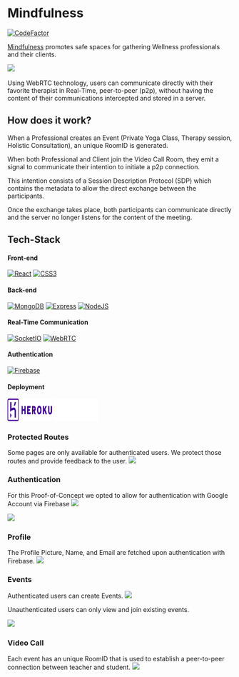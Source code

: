 # Mindfulness
[![CodeFactor](https://www.codefactor.io/repository/github/noelcv/mindfulness/badge)](https://www.codefactor.io/repository/github/noelcv/mindfulness)

<a href="https://mindfulness-ochre.vercel.app/" target="_blank" rel="noreferrer">Mindfulness</a> promotes safe spaces for gathering Wellness professionals and their clients.

<img src="../mindfulness/screenshots/Screenshot_VideoCall_p2p.png">

Using WebRTC technology, users can communicate directly with their favorite therapist in Real-Time, peer-to-peer (p2p), without having the content of their communications intercepted and stored in a server.

## How does it work?

When a Professional creates an Event (Private Yoga Class, Therapy session, Holistic Consultation), an unique RoomID is generated.

When both Professional and Client join the Video Call Room, they emit a signal to communicate their intention to initiate a p2p connection.

This intention consists of a Session Description Protocol (SDP) which contains the metadata to allow the direct exchange between the participants.

Once the exchange takes place, both participants can communicate directly and the server no longer listens for the content of the meeting.

## Tech-Stack

#### Front-end

<a href="https://reactjs.org/" target="_blank" rel="noreferrer"><img src="https://raw.githubusercontent.com/danielcranney/readme-generator/main/public/icons/skills/react-colored.svg" width="36" height="36" alt="React" /></a>
<a href="https://www.w3.org/TR/CSS/#css" target="_blank" rel="noreferrer"><img src="https://raw.githubusercontent.com/danielcranney/readme-generator/main/public/icons/skills/css3-colored.svg" width="36" height="36" alt="CSS3" /></a>

#### Back-end

<a href="https://www.mongodb.com/" target="_blank" rel="noreferrer"><img src="https://raw.githubusercontent.com/danielcranney/readme-generator/main/public/icons/skills/mongodb-colored.svg" width="36" height="36" alt="MongoDB"/></a>
<a href="https://expressjs.com/" target="_blank" rel="noreferrer"><img src="https://raw.githubusercontent.com/danielcranney/readme-generator/main/public/icons/skills/express-colored-dark.svg" width="36" height="36" alt="Express" /></a>
<a href="https://nodejs.org/en/" target="_blank" rel="noreferrer"><img src="https://raw.githubusercontent.com/danielcranney/readme-generator/main/public/icons/skills/nodejs-colored.svg" width="36" height="36" alt="NodeJS" /></a>

#### Real-Time Communication

<a href="https://socket.io/" target="_blank" rel="noreferrer"><img src="https://socket.io/images/logo-dark.svg" width="100" height="36" alt="SocketIO" /></a>
<a href="https://webrtc.org/" target="_blank" rel="noreferrer"><img src="https://webrtc.github.io/webrtc-org/assets/images/webrtc-logo-vert-retro-dist.svg" width="36" height="36" alt="WebRTC"/></a>


#### Authentication
<a href="https://socket.io/" target="_blank" rel="noreferrer"><img src="https://upload.wikimedia.org/wikipedia/commons/thumb/3/37/Firebase_Logo.svg/1200px-Firebase_Logo.svg.png" width="100" height="36" alt="Firebase" /></a>

#### Deployment

<a href="https://herokuapp.com" target="_blank" rel="noreferrer"><img src="./screenshots/../client/src/assets/Heroku_logo.svg.png" width="100" height="50" alt="Heroku" /></a>     <a href="https://vercel.com" target="_blank" rel="noreferrer"><img src="./screenshots/vercel.svg" width="100" height="50" alt="Vercel"/></a>

### Protected Routes
Some pages are only available for authenticated users. We protect those routes and provide feedback to the user.
<img src="../mindfulness/screenshots/Screenshot_Protected_Routes.png">


### Authentication
For this Proof-of-Concept we opted to allow for authentication with Google Account via Firebase
<img src="../mindfulness/screenshots/Screenshot_Authentication_Google.png">


<img src="../mindfulness/screenshots/Screenshot_Authentication_Firebase.png">


### Profile
The Profile Picture, Name, and Email are fetched upon authentication with Firebase.
<img src="../mindfulness/screenshots/Screenshot_Profile.png">

### Events
Authenticated users can create Events.
<img src="../mindfulness/screenshots/Screenshot_Events_Auth.png">

Unauthenticated users can only view and join existing events.

<img src="../mindfulness/screenshots/Screenshot_Events_Protected.png">


### Video Call 
Each event has an unique RoomID that is used to establish a peer-to-peer connection between teacher and student.
<img src="../mindfulness/screenshots/Screenshot_VideoCall_p2p.png">